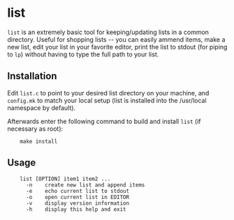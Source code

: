 list
====
`list` is an extremely basic tool for keeping/updating lists in a common
directory. Useful for shopping lists -- you can easily ammend items, make a new
list, edit your list in your favorite editor, print the list to stdout (for
piping to `lp`) without having to type the full path to your list.

Installation
------------
Edit `list.c` to point to your desired list directory on your machine, and
`config.mk` to match your local setup (list is installed into the /usr/local
namespace by default).

Afterwards enter the following command to build and install `list` (if
necessary as root):
        
        make install

Usage
-----
        list [OPTION] item1 item2 ...
          -n    create new list and append items
          -e    echo current list to stdout
          -o    open current list in EDITOR
          -v    display version information
          -h    display this help and exit
